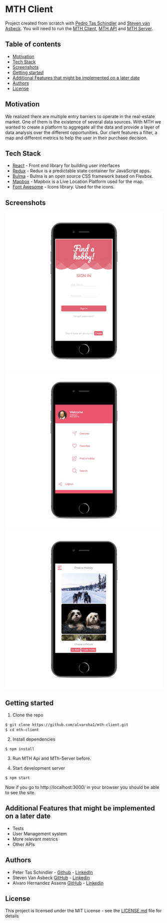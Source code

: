 # MTH Client
Project created from scratch with [Pedro Tas Schindler]( https://github.com/ps3611) and [Steven van Asbeck]( https://github.com/stevenspyramid).
You will need to run the [MTH Client]( https://github.com/alvaroha1/mth-client), [MTH API]( https://github.com/alvaroha1/mth-api) and [MTH Server]( https://github.com/alvaroha1/mth-server).

## Table of contents
* [Motivation](#motivation)
* [Tech Stack](#tech-stack)
* [Screenshots](#screenshots)
* [Getting started](#getting-started)
* [Additional Features that might be implemented on a later date](#Additional-Features-that-might-be-implemented-on-a-later-date)
* [Authors](#authors)
* [License](#license)

## Motivation
We realized there are multiple entry barriers to operate in the real-estate market. One of them is the existence of several data sources.
With MTH we wanted to create a platform to aggregate all the data and provide a layer of data analysis over the different opportunities.
Our client features a filter, a map and different metrics to help the user in their purchase decision.

## Tech Stack
* [React](https://github.com/facebook/react) - Front end library for building user interfaces
* [Redux](https://redux.js.org/) - Redux is a predictable state container for JavaScript apps.
* [Bulma](https://bulma.io/) - Bulma is an open source CSS framework based on Flexbox.
* [Mapbox](https://www.mapbox.com/) - Mapbox is a Live Location Platform used for the map.
* [Font Awesome](https://fontawesome.com/) - Icons library. Used for the icons.

## Screenshots
![login](https://github.com/alvaroha1/find-a-hobby-client/blob/master/assets/sc0.png)
![dashboard](https://github.com/alvaroha1/find-a-hobby-client/blob/master/assets/sc1.png)
![select a picture](https://github.com/alvaroha1/find-a-hobby-client/blob/master/assets/sc2.png)

## Getting started

1. Clone the repo

```
$ git clone https://github.com/alvaroha1/mth-client.git
$ cd mth-client
```

2. Install dependencies
```
$ npm install
```

3. Run MTH Api and MTh-Server before.

4. Start development server
```
$ npm start
```

Now if you go to http://localhost:3000/ in your browser you should be able to see the site.

## Additional Features that might be implemented on a later date
* Tests
* User Management system
* More relevant metrics
* Other APIs

## Authors
* Peter Tas Schindler  - [Github]( https://github.com/ps3611) - [LinkedIn](https://www.linkedin.com/in/schindlerpeter/)
* Steven Van Asbeck [GitHub](https://github.com/stevenspyramid) - [Linkedin](https://www.linkedin.com/in/steven-van-asbeck-a37823134/)
* Alvaro Hernandez Assens [GitHub](https://github.com/alvaroha1) - [Linkedin](https://www.linkedin.com/in/alvaroha/)

## License
This project is licensed under the MIT License - see the [LICENSE.md](https://github.com/marcoantonioghiani01/xest-client/blob/master/LICENSE) file for details

